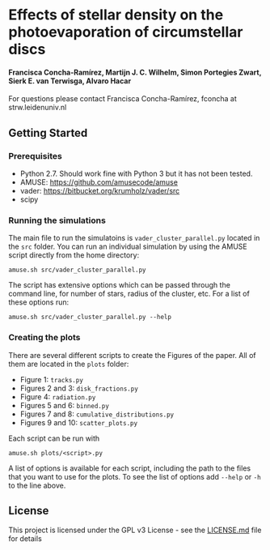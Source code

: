 # Effects of stellar density on the photoevaporation of circumstellar discs
#### Francisca Concha-Ramírez, Martijn J. C. Wilhelm, Simon Portegies Zwart, Sierk E. van Terwisga, Alvaro Hacar
<!-- [![DOI](https://zenodo.org/badge/DOI/10.5281/zenodo.3537675.svg)](https://doi.org/10.5281/zenodo.3537675) [![License: GPL v3](https://img.shields.io/badge/License-GPL%20v3-blue.svg)](https://www.gnu.org/licenses/gpl-3.0) ![python](https://img.shields.io/badge/python-2.7-yellow.svg)-->

<!-- (Code to run the simulations and generate figures of the paper: [2019MNRAS.490..5678C External photoevaporation of circumstellar disks constrains the timescale for planet formation](https://doi.org/10.1093/mnras/stz2973).) -->

For questions please contact Francisca Concha-Ramírez, fconcha at strw.leidenuniv.nl

## Getting Started

### Prerequisites
* Python 2.7. Should work fine with Python 3 but it has not been tested.
* AMUSE: https://github.com/amusecode/amuse
* vader: https://bitbucket.org/krumholz/vader/src
* scipy

### Running the simulations

The main file to run the simulatoins is ```vader_cluster_parallel.py``` located in the ```src``` folder. You can run an individual simulation by using the AMUSE script directly from the home directory:

```
amuse.sh src/vader_cluster_parallel.py
```

The script has extensive options which can be passed through the command line, for number of stars, radius of the cluster, etc. For a list of these options run:

```
amuse.sh src/vader_cluster_parallel.py --help
```

### Creating the plots

There are several different scripts to create the Figures of the paper. All of them are located in the ```plots``` folder:

* Figure 1: ```tracks.py```
* Figures 2 and 3: ```disk_fractions.py```
* Figure 4: ```radiation.py```
* Figures 5 and 6: ```binned.py```
* Figures 7 and 8: ```cumulative_distributions.py```
* Figures 9 and 10: ```scatter_plots.py```

Each script can be run with

```
amuse.sh plots/<script>.py
```

A list of options is available for each script, including the path to the files that you want to use for the plots. To see the list of options add ```--help``` or ```-h``` to the line above.


## License

This project is licensed under the GPL v3 License - see the [LICENSE.md](LICENSE.md) file for details
